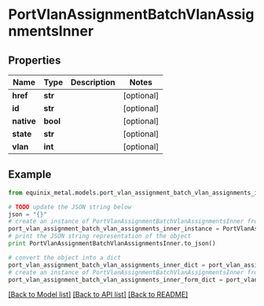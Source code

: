 # PortVlanAssignmentBatchVlanAssignmentsInner


## Properties
Name | Type | Description | Notes
------------ | ------------- | ------------- | -------------
**href** | **str** |  | [optional] 
**id** | **str** |  | [optional] 
**native** | **bool** |  | [optional] 
**state** | **str** |  | [optional] 
**vlan** | **int** |  | [optional] 

## Example

```python
from equinix_metal.models.port_vlan_assignment_batch_vlan_assignments_inner import PortVlanAssignmentBatchVlanAssignmentsInner

# TODO update the JSON string below
json = "{}"
# create an instance of PortVlanAssignmentBatchVlanAssignmentsInner from a JSON string
port_vlan_assignment_batch_vlan_assignments_inner_instance = PortVlanAssignmentBatchVlanAssignmentsInner.from_json(json)
# print the JSON string representation of the object
print PortVlanAssignmentBatchVlanAssignmentsInner.to_json()

# convert the object into a dict
port_vlan_assignment_batch_vlan_assignments_inner_dict = port_vlan_assignment_batch_vlan_assignments_inner_instance.to_dict()
# create an instance of PortVlanAssignmentBatchVlanAssignmentsInner from a dict
port_vlan_assignment_batch_vlan_assignments_inner_form_dict = port_vlan_assignment_batch_vlan_assignments_inner.from_dict(port_vlan_assignment_batch_vlan_assignments_inner_dict)
```
[[Back to Model list]](../README.md#documentation-for-models) [[Back to API list]](../README.md#documentation-for-api-endpoints) [[Back to README]](../README.md)


